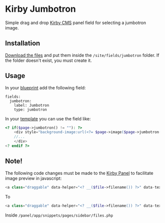 # Kirby Jumbotron
Simple drag and drop [Kirby CMS](http://http://getkirby.com/) panel field for selecting a jumbotron image.

## Installation

[Download the files](https://github.com/Swiftwork/kirby-jumbotron/archive/master.zip) and put them inside the <code>/site/fields/jumbotron</code> folder. If the folder doesn't exist, you must create it.

## Usage

In your [blueprint](http://getkirby.com/docs/panel/blueprints) add the following field:
```
fields:
  jumbotron:
    label: Jumbotron
    type: jumbotron
```


In your [template](http://getkirby.com/docs/templates) you can use the field like:
```php
<? if($page->jumbotron() != ""): ?>
	<div style="background-image:url(<?= $page->image($page->jumbotron())->url() ?>)" class="jumbotron">
    //...
	</div>
<? endif ?>
```

## Note!

The following code changes must be made to the [Kirby Panel]() to facilitate image preview in javascript:
```php
<a class="draggable" data-helper="<? __($file->filename()) ?>" data-text="<?= dragText($file) ?>" href="<? _u($file, 'show') ?>">
```
To
```php
<a class="draggable" data-helper="<? __($file->filename()) ?>" data-text="<?= dragText($file) ?>" data-url="<? __($file->url()) ?>" href="<? _u($file, 'show') ?>">
```
Inside <code>/panel/app/snippets/pages/sidebar/files.php</code>
